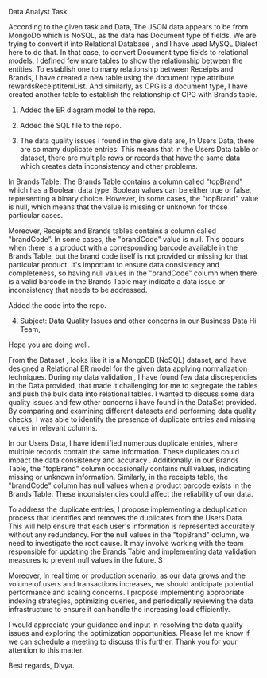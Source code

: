 Data Analyst Task

According to the given task and Data, 
The JSON data appears to be from MongoDb which is NoSQL, as the data has Document type of fields. 
We are trying to convert it into Relational Database , and I have used MySQL Dialect here to do that. In that case, to convert Document type fields to relational models, I defined few more tables to show the relationship between the entities. 
To establish one to many relationship between Receipts and Brands, I have created a new table using the document type attribute rewardsReceiptItemList. And similarly, as CPG is a document type, I have created another table to establish the relationship of CPG with Brands table.

1.	 Added the ER diagram model to the repo.



2.	Added the SQL file to the repo.










3.	The data quality issues I found in the give data are, 
In Users Data, there are so many duplicate entries:
This means that in the Users Data table or dataset, there are multiple rows or records that have the same data which creates data inconsistency and other problems. 
 
In Brands Table:
The Brands Table contains a column called "topBrand" which has a Boolean data type. Boolean values can be either true or false, representing a binary choice. However, in some cases, the "topBrand" value is null, which means that the value is missing or unknown for those particular cases. 

Moreover, Receipts and Brands tables contains a column called "brandCode”. In some cases, the "brandCode" value is null. This occurs when there is a product with a corresponding barcode available in the Brands Table, but the brand code itself is not provided or missing for that particular product. It's important to ensure data consistency and completeness, so having null values in the "brandCode" column when there is a valid barcode in the Brands Table may indicate a data issue or inconsistency that needs to be addressed.

Added the code into the repo.




4.	Subject: Data Quality Issues and other concerns in our Business Data
Hi Team,

Hope you are doing well.


From the Dataset , looks like it is a MongoDB (NoSQL) dataset, and Ihave designed a Relational ER model for the given data applying normalization techniques. 
During my data validation , I have found few data discrepencies in the Data provided, that made it challenging for me to segregate the tables and push the bulk data into relational tables. 
 I wanted to discuss some data quality issues and few other concerns i have found in the DataSet provided. By comparing and examining different datasets and performing data quality checks, I was able to identify the presence of duplicate entries and missing values in relevant columns.

In our Users Data, I have identified numerous duplicate entries, where multiple records contain the same information. These duplicates could impact the data consistency and accuracy . Additionally, in our Brands Table, the "topBrand" column occasionally contains null values, indicating missing or unknown information. 
Similarly, in the receipts table, the "brandCode" column has null values when a product barcode exists in the Brands Table. These inconsistencies could affect the reliability of our data.

To address the duplicate entries, I propose implementing a deduplication process that identifies and removes the duplicates from the Users Data. This will help ensure that each user's information is represented accurately without any redundancy.
 For the null values in the "topBrand" column, we need to investigate the root cause. It may involve working with the team responsible for updating the Brands Table and implementing data validation measures to prevent null values in the future. S


Moreover, In real time or production scenario, as our data grows and the volume of users and transactions increases, we should anticipate potential performance and scaling concerns. I propose implementing appropriate indexing strategies, optimizing queries, and periodically reviewing the data infrastructure to ensure it can handle the increasing load efficiently.

I would appreciate your guidance and input in resolving the data quality issues and exploring the optimization opportunities. Please let me know if we can schedule a meeting to discuss this further. 
Thank you for your attention to this matter.

Best regards,
Divya.
